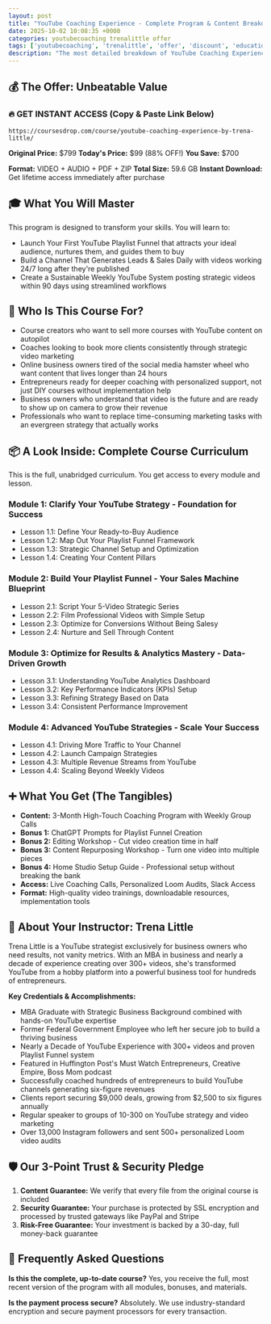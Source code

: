 ```yaml
---
layout: post
title: "YouTube Coaching Experience - Complete Program & Content Breakdown (2025)"
date: 2025-10-02 10:08:35 +0000
categories: youtubecoaching trenalittle offer
tags: ['youtubecoaching', 'trenalittle', 'offer', 'discount', 'education']
description: "The most detailed breakdown of YouTube Coaching Experience. Learn Playlist Funnel strategy with 3-month coaching, MBA-backed methods, and 300+ video expertise."
---
```



## 💰 The Offer: Unbeatable Value

### 🔥 GET INSTANT ACCESS (Copy & Paste Link Below)
`https://coursesdrop.com/course/youtube-coaching-experience-by-trena-little/`

**Original Price:** $799
**Today's Price:** $99 (88% OFF!)
**You Save:** $700

**Format:** VIDEO + AUDIO + PDF + ZIP
**Total Size:** 59.6 GB
**Instant Download:** Get lifetime access immediately after purchase

## 🎓 What You Will Master

This program is designed to transform your skills. You will learn to:
- Launch Your First YouTube Playlist Funnel that attracts your ideal audience, nurtures them, and guides them to buy
- Build a Channel That Generates Leads & Sales Daily with videos working 24/7 long after they're published
- Create a Sustainable Weekly YouTube System posting strategic videos within 90 days using streamlined workflows

## 🎯 Who Is This Course For?

- Course creators who want to sell more courses with YouTube content on autopilot
- Coaches looking to book more clients consistently through strategic video marketing
- Online business owners tired of the social media hamster wheel who want content that lives longer than 24 hours
- Entrepreneurs ready for deeper coaching with personalized support, not just DIY courses without implementation help
- Business owners who understand that video is the future and are ready to show up on camera to grow their revenue
- Professionals who want to replace time-consuming marketing tasks with an evergreen strategy that actually works

## 📦 A Look Inside: Complete Course Curriculum

This is the full, unabridged curriculum. You get access to every module and lesson.

### Module 1: Clarify Your YouTube Strategy - Foundation for Success
- Lesson 1.1: Define Your Ready-to-Buy Audience
- Lesson 1.2: Map Out Your Playlist Funnel Framework
- Lesson 1.3: Strategic Channel Setup and Optimization
- Lesson 1.4: Creating Your Content Pillars

### Module 2: Build Your Playlist Funnel - Your Sales Machine Blueprint
- Lesson 2.1: Script Your 5-Video Strategic Series
- Lesson 2.2: Film Professional Videos with Simple Setup
- Lesson 2.3: Optimize for Conversions Without Being Salesy
- Lesson 2.4: Nurture and Sell Through Content

### Module 3: Optimize for Results & Analytics Mastery - Data-Driven Growth
- Lesson 3.1: Understanding YouTube Analytics Dashboard
- Lesson 3.2: Key Performance Indicators (KPIs) Setup
- Lesson 3.3: Refining Strategy Based on Data
- Lesson 3.4: Consistent Performance Improvement

### Module 4: Advanced YouTube Strategies - Scale Your Success
- Lesson 4.1: Driving More Traffic to Your Channel
- Lesson 4.2: Launch Campaign Strategies
- Lesson 4.3: Multiple Revenue Streams from YouTube
- Lesson 4.4: Scaling Beyond Weekly Videos

## ➕ What You Get (The Tangibles)

- **Content:** 3-Month High-Touch Coaching Program with Weekly Group Calls
- **Bonus 1:** ChatGPT Prompts for Playlist Funnel Creation
- **Bonus 2:** Editing Workshop - Cut video creation time in half
- **Bonus 3:** Content Repurposing Workshop - Turn one video into multiple pieces
- **Bonus 4:** Home Studio Setup Guide - Professional setup without breaking the bank
- **Access:** Live Coaching Calls, Personalized Loom Audits, Slack Access
- **Format:** High-quality video trainings, downloadable resources, implementation tools

## 👤 About Your Instructor: Trena Little

Trena Little is a YouTube strategist exclusively for business owners who need results, not vanity metrics. With an MBA in business and nearly a decade of experience creating over 300+ videos, she's transformed YouTube from a hobby platform into a powerful business tool for hundreds of entrepreneurs.

**Key Credentials & Accomplishments:**
- MBA Graduate with Strategic Business Background combined with hands-on YouTube expertise
- Former Federal Government Employee who left her secure job to build a thriving business
- Nearly a Decade of YouTube Experience with 300+ videos and proven Playlist Funnel system
- Featured in Huffington Post's Must Watch Entrepreneurs, Creative Empire, Boss Mom podcast
- Successfully coached hundreds of entrepreneurs to build YouTube channels generating six-figure revenues
- Clients report securing $9,000 deals, growing from $2,500 to six figures annually
- Regular speaker to groups of 10-300 on YouTube strategy and video marketing
- Over 13,000 Instagram followers and sent 500+ personalized Loom video audits

## 🛡️ Our 3-Point Trust & Security Pledge

1. **Content Guarantee:** We verify that every file from the original course is included
2. **Security Guarantee:** Your purchase is protected by SSL encryption and processed by trusted gateways like PayPal and Stripe
3. **Risk-Free Guarantee:** Your investment is backed by a 30-day, full money-back guarantee

## 🙋 Frequently Asked Questions

**Is this the complete, up-to-date course?**
Yes, you receive the full, most recent version of the program with all modules, bonuses, and materials.

**Is the payment process secure?**
Absolutely. We use industry-standard encryption and secure payment processors for every transaction.